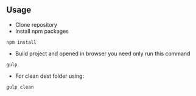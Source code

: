 ## Usage
- Сlone repository
- Install npm packages
```start
npm install
```
- Build project and opened in browser you need only run this command
```build
gulp
```
- For clean dest folder using:
```
gulp clean
```
